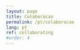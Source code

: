 ```yaml
---
layout: page
title: Colaboracao
permalink: /pt/colaboracao
lang: pt
ref: collaborating
#order: 4
---
```

